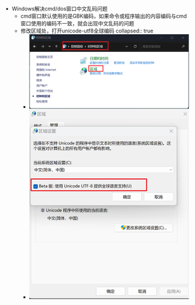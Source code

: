 - Windows解决cmd/dos窗口中文乱码问题
	- cmd窗口默认使用的是GBK编码，如果命令或程序输出的内容编码与cmd窗口使用的编码不一致，就会出现中文乱码的问题
	- 修改区域处，打开unicode-utf8全球编码
	  collapsed:: true
		- ![image.png](../assets/image_1715090457910_0.png)
		- ![image.png](../assets/image_1715090499157_0.png)